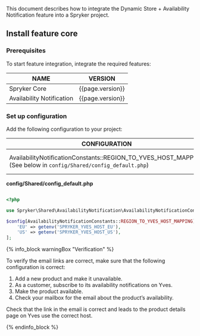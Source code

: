 
This document describes how to integrate the Dynamic Store + Availability Notification feature into a Spryker project.

## Install feature core

### Prerequisites

To start feature integration, integrate the required features:

| NAME | VERSION |
| --- | --- |
| Spryker Core | {{page.version}} |
| Availability Notification | {{page.version}} |


### Set up configuration

Add the following configuration to your project:

| CONFIGURATION  | SPECIFICATION | NAMESPACE |
| --- | --- | --- |
| AvailabilityNotificationConstants::REGION_TO_YVES_HOST_MAPPING (See below in `config/Shared/config_default.php`) | Defines regions to Yves host mapping. | Spryker\Shared\AvailabilityNotification |


**config/Shared/config_default.php**

```php

<?php

use Spryker\Shared\AvailabilityNotification\AvailabilityNotificationConstants;

$config[AvailabilityNotificationConstants::REGION_TO_YVES_HOST_MAPPING] = [
    'EU' => getenv('SPRYKER_YVES_HOST_EU'),
    'US' => getenv('SPRYKER_YVES_HOST_US'),
];

```

{% info_block warningBox "Verification" %}  

To verify the email links are correct, make sure that the following configuration is correct:

1. Add a new product and make it unavailable.
2. As a customer, subscribe to its availability notifications on Yves.
3. Make the product available.
4. Check your mailbox for the email about the product’s availability.

Check that the link in the email is correct and leads to the product details page on Yves use the correct host.


{% endinfo_block %}

